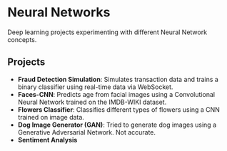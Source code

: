 # Neural Networks

Deep learning projects experimenting with different Neural Network concepts.

## Projects

- **Fraud Detection Simulation**: Simulates transaction data and trains a binary classifier using real-time data via WebSocket.
- **Faces-CNN**: Predicts age from facial images using a Convolutional Neural Network trained on the IMDB-WIKI dataset.
- **Flowers Classifier**: Classifies different types of flowers using a CNN trained on image data.
- **Dog Image Generator (GAN)**: Tried to generate dog images using a Generative Adversarial Network. Not accurate.
- **Sentiment Analysis**

